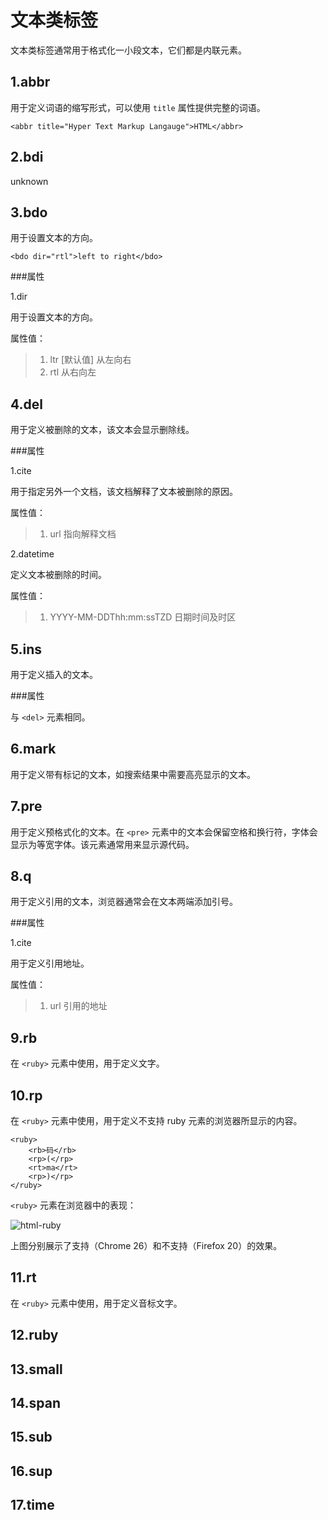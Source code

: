 文本类标签
=========

文本类标签通常用于格式化一小段文本，它们都是内联元素。

1.abbr
------

用于定义词语的缩写形式，可以使用 `title` 属性提供完整的词语。

	<abbr title="Hyper Text Markup Langauge">HTML</abbr>

2.bdi
-----

unknown

3.bdo
-----

用于设置文本的方向。

	<bdo dir="rtl">left to right</bdo>

###属性

1.dir

用于设置文本的方向。

属性值：
>1. ltr [默认值] 从左向右
>2. rtl 从右向左

4.del
-----

用于定义被删除的文本，该文本会显示删除线。

###属性

1.cite

用于指定另外一个文档，该文档解释了文本被删除的原因。

属性值：
>1. url 指向解释文档

2.datetime

定义文本被删除的时间。

属性值：
>1. YYYY-MM-DDThh:mm:ssTZD 日期时间及时区

5.ins
-----

用于定义插入的文本。

###属性

与 `<del>` 元素相同。

6.mark
------

用于定义带有标记的文本，如搜索结果中需要高亮显示的文本。

7.pre
-----

用于定义预格式化的文本。在 `<pre>` 元素中的文本会保留空格和换行符，字体会显示为等宽字体。该元素通常用来显示源代码。

8.q
---

用于定义引用的文本，浏览器通常会在文本两端添加引号。

###属性

1.cite

用于定义引用地址。

属性值：
>1. url 引用的地址

9.rb
----

在 `<ruby>` 元素中使用，用于定义文字。

10.rp
----

在 `<ruby>` 元素中使用，用于定义不支持 ruby 元素的浏览器所显示的内容。

	<ruby>
		<rb>码</rb>
		<rp>(</rp>
		<rt>ma</rt>
		<rp>)</rp>
	</ruby>

`<ruby>` 元素在浏览器中的表现：

![html-ruby](/images/html-tag-ruby.png "Ruby")

上图分别展示了支持（Chrome 26）和不支持（Firefox 20）的效果。

11.rt
-----

在 `<ruby>` 元素中使用，用于定义音标文字。

12.ruby
-------

13.small
--------

14.span
-------

15.sub
------

16.sup
------

17.time
-------
